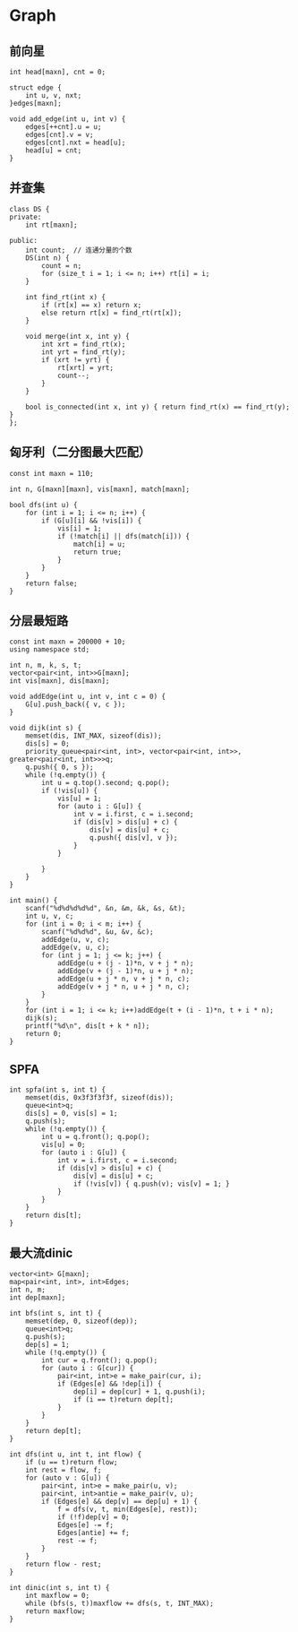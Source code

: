 # Graph

## 前向星

    int head[maxn], cnt = 0;

    struct edge {
        int u, v, nxt;
    }edges[maxn];

    void add_edge(int u, int v) {
        edges[++cnt].u = u;
        edges[cnt].v = v;
        edges[cnt].nxt = head[u];
        head[u] = cnt;
    }

## 并查集

    class DS {
    private:
        int rt[maxn];

    public:
        int count;  // 连通分量的个数
        DS(int n) {
            count = n;
            for (size_t i = 1; i <= n; i++) rt[i] = i;
        }

        int find_rt(int x) {
            if (rt[x] == x) return x;
            else return rt[x] = find_rt(rt[x]);
        }

        void merge(int x, int y) {
            int xrt = find_rt(x);
            int yrt = find_rt(y);
            if (xrt != yrt) {
                rt[xrt] = yrt;
                count--;
            }
        }

        bool is_connected(int x, int y) { return find_rt(x) == find_rt(y); }
    };

## 匈牙利（二分图最大匹配）

    const int maxn = 110;

    int n, G[maxn][maxn], vis[maxn], match[maxn];

    bool dfs(int u) {
        for (int i = 1; i <= n; i++) {
            if (G[u][i] && !vis[i]) {
                vis[i] = 1;
                if (!match[i] || dfs(match[i])) {
                    match[i] = u;
                    return true;
                }
            }
        }
        return false;
    }

## 分层最短路

    const int maxn = 200000 + 10;
    using namespace std;

    int n, m, k, s, t;
    vector<pair<int, int>>G[maxn];
    int vis[maxn], dis[maxn];

    void addEdge(int u, int v, int c = 0) {
        G[u].push_back({ v, c });
    }

    void dijk(int s) {
        memset(dis, INT_MAX, sizeof(dis));
        dis[s] = 0;
        priority_queue<pair<int, int>, vector<pair<int, int>>, greater<pair<int, int>>>q;
        q.push({ 0, s });
        while (!q.empty()) {
            int u = q.top().second; q.pop();
            if (!vis[u]) {
                vis[u] = 1;
                for (auto i : G[u]) {
                    int v = i.first, c = i.second;
                    if (dis[v] > dis[u] + c) {
                        dis[v] = dis[u] + c;
                        q.push({ dis[v], v });
                    }
                }

            }
        }
    }

    int main() {
        scanf("%d%d%d%d%d", &n, &m, &k, &s, &t);
        int u, v, c;
        for (int i = 0; i < m; i++) {
            scanf("%d%d%d", &u, &v, &c);
            addEdge(u, v, c);
            addEdge(v, u, c);
            for (int j = 1; j <= k; j++) {
                addEdge(u + (j - 1)*n, v + j * n);
                addEdge(v + (j - 1)*n, u + j * n);
                addEdge(u + j * n, v + j * n, c);
                addEdge(v + j * n, u + j * n, c);
            }
        }
        for (int i = 1; i <= k; i++)addEdge(t + (i - 1)*n, t + i * n);
        dijk(s);
        printf("%d\n", dis[t + k * n]);
        return 0;
    }

## SPFA

    int spfa(int s, int t) {
        memset(dis, 0x3f3f3f3f, sizeof(dis));
        queue<int>q;
        dis[s] = 0, vis[s] = 1;
        q.push(s);
        while (!q.empty()) {
            int u = q.front(); q.pop();
            vis[u] = 0;
            for (auto i : G[u]) {
                int v = i.first, c = i.second;
                if (dis[v] > dis[u] + c) {
                    dis[v] = dis[u] + c;
                    if (!vis[v]) { q.push(v); vis[v] = 1; }
                }
            }
        }
        return dis[t];
    }

## 最大流dinic

    vector<int> G[maxn];
    map<pair<int, int>, int>Edges;
    int n, m;
    int dep[maxn];

    int bfs(int s, int t) {
        memset(dep, 0, sizeof(dep));
        queue<int>q;
        q.push(s);
        dep[s] = 1;
        while (!q.empty()) {
            int cur = q.front(); q.pop();
            for (auto i : G[cur]) {
                pair<int, int>e = make_pair(cur, i);
                if (Edges[e] && !dep[i]) {
                    dep[i] = dep[cur] + 1, q.push(i);
                    if (i == t)return dep[t];
                }
            }
        }
        return dep[t];
    }

    int dfs(int u, int t, int flow) {
        if (u == t)return flow;
        int rest = flow, f;
        for (auto v : G[u]) {
            pair<int, int>e = make_pair(u, v);
            pair<int, int>antie = make_pair(v, u);
            if (Edges[e] && dep[v] == dep[u] + 1) {
                f = dfs(v, t, min(Edges[e], rest));
                if (!f)dep[v] = 0;
                Edges[e] -= f;
                Edges[antie] += f;
                rest -= f;
            }
        }
        return flow - rest;
    }

    int dinic(int s, int t) {
        int maxflow = 0;
        while (bfs(s, t))maxflow += dfs(s, t, INT_MAX);
        return maxflow;
    }
